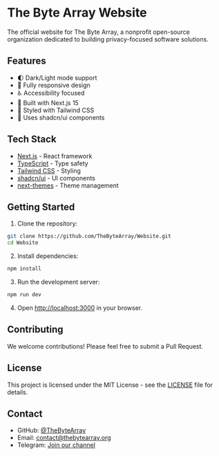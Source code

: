 # The Byte Array Website

The official website for The Byte Array, a nonprofit open-source organization dedicated to building privacy-focused software solutions.

## Features

- 🌓 Dark/Light mode support
- 📱 Fully responsive design
- ♿ Accessibility focused
- 🚀 Built with Next.js 15
- 🎨 Styled with Tailwind CSS
- 🧩 Uses shadcn/ui components

## Tech Stack

- [Next.js](https://nextjs.org/) - React framework
- [TypeScript](https://www.typescriptlang.org/) - Type safety
- [Tailwind CSS](https://tailwindcss.com/) - Styling
- [shadcn/ui](https://ui.shadcn.com/) - UI components
- [next-themes](https://github.com/pacocoursey/next-themes) - Theme management

## Getting Started

1. Clone the repository:
```bash
git clone https://github.com/TheByteArray/Website.git
cd Website
```

2. Install dependencies:
```bash
npm install
```

3. Run the development server:
```bash
npm run dev
```

4. Open [http://localhost:3000](http://localhost:3000) in your browser.

## Contributing

We welcome contributions! Please feel free to submit a Pull Request.

## License

This project is licensed under the MIT License - see the [LICENSE](LICENSE) file for details.

## Contact

- GitHub: [@TheByteArray](https://github.com/TheByteArray)
- Email: contact@thebytearray.org
- Telegram: [Join our channel](https://t.me/+HO2w1XV6dCE1MmJl)

